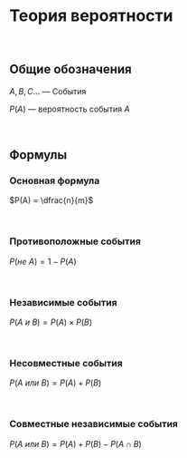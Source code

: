 # Теория вероятности

<Br>

## Общие обозначения
$A, B, C...$ — События

$P(A)$ — вероятность события $A$
	
<Br>

## Формулы

### Основная формула
$P(A) = \dfrac{n}{m}$
  
<Br>

### Противоположные события
$P(не \ A) = 1 - P(A)$

<Br>

### Независимые события
$P(A \ и \ B) = P(A) \times P(B)$

<Br>
	
### Несовместные события
$P(A \ или \ B) = P(A) + P(B)$

<Br>

### Cовместные независимые события
$P(A \ или \ B) = P(A) + P(B) - P(A \cap B)$
